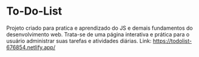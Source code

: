 # To-Do-List
Projeto criado para pratica e aprendizado do JS e demais fundamentos do desenvolvimento web. Trata-se de uma página interativa e prática para o usuário administrar suas tarefas e atividades diárias.
Link: https://todolist-676854.netlify.app/

